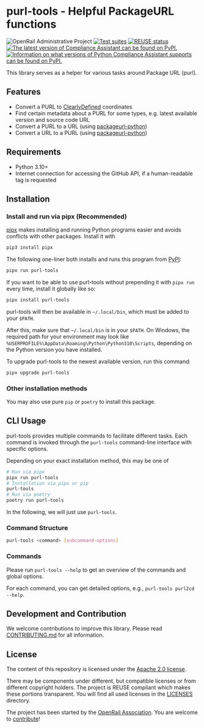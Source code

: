 <!--
SPDX-FileCopyrightText: 2025 DB Systel GmbH

SPDX-License-Identifier: Apache-2.0
-->

# purl-tools - Helpful PackageURL functions

![OpenRail Administrative Project](https://openrailassociation.org/badges/openrail-project-admin.svg)
[![Test suites](https://github.com/OpenRailAssociation/purl-tools/actions/workflows/test.yaml/badge.svg)](https://github.com/OpenRailAssociation/purl-tools/actions/workflows/test.yaml)
[![REUSE status](https://api.reuse.software/badge/github.com/OpenRailAssociation/purl-tools)](https://api.reuse.software/info/github.com/OpenRailAssociation/purl-tools)
[![The latest version of Compliance Assistant can be found on PyPI.](https://img.shields.io/pypi/v/purl-tools.svg)](https://pypi.org/project/purl-tools/)
[![Information on what versions of Python Compliance Assistant supports can be found on PyPI.](https://img.shields.io/pypi/pyversions/purl-tools.svg)](https://pypi.org/project/purl-tools/)

This library serves as a helper for various tasks around Package URL (purl).

## Features

* Convert a PURL to [ClearlyDefined](https://clearlydefined.io) coordinates
* Find certain metadata about a PURL for some types, e.g. latest available version and source code URL
* Convert a PURL to a URL (using [packageurl-python](https://github.com/package-url/packageurl-python))
* Convert a URL to a PURL (using [packageurl-python](https://github.com/package-url/packageurl-python))

## Requirements

- Python 3.10+
- Internet connection for accessing the GitHub API, if a human-readable tag is requested

## Installation

### Install and run via pipx (Recommended)

[pipx](https://pypa.github.io/pipx/) makes installing and running Python programs easier and avoids conflicts with other packages. Install it with

```sh
pip3 install pipx
```

The following one-liner both installs and runs this program from [PyPI](https://pypi.org/project/purl-tools/):

```sh
pipx run purl-tools
```

If you want to be able to use purl-tools without prepending it with `pipx run` every time, install it globally like so:

```sh
pipx install purl-tools
```

purl-tools will then be available in `~/.local/bin`, which must be added to your `$PATH`.

After this, make sure that `~/.local/bin` is in your `$PATH`. On Windows, the required path for your environment may look like `%USERPROFILE%\AppData\Roaming\Python\Python310\Scripts`, depending on the Python version you have installed.

To upgrade purl-tools to the newest available version, run this command:

```sh
pipx upgrade purl-tools
```


### Other installation methods

You may also use pure `pip` or `poetry` to install this package.


## CLI Usage

purl-tools provides multiple commands to facilitate different tasks. Each command is invoked through the `purl-tools` command-line interface with specific options.

Depending on your exact installation method, this may be one of

```sh
# Run via pipx
pipx run purl-tools
# Installation via pipx or pip
purl-tools
# Run via poetry
poetry run purl-tools
```

In the following, we will just use `purl-tools`.

### Command Structure

```bash
purl-tools <command> [subcommand-options]
```

### Commands

Please run `purl-tools --help` to get an overview of the commands and global options.

For each command, you can get detailed options, e.g., `purl-tools purl2cd --help`.


## Development and Contribution

We welcome contributions to improve this library. Please read [CONTRIBUTING.md](./CONTRIBUTING.md) for all information.


## License

The content of this repository is licensed under the [Apache 2.0 license](https://www.apache.org/licenses/LICENSE-2.0).

There may be components under different, but compatible licenses or from different copyright holders. The project is REUSE compliant which makes these portions transparent. You will find all used licenses in the [LICENSES](./LICENSES/) directory.

The project has been started by the [OpenRail Association](https://openrailassociation.org). You are welcome to [contribute](./CONTRIBUTING.md)!
